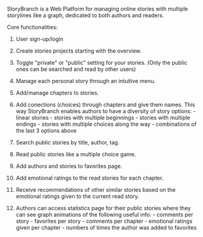 StoryBranch is a Web Platform for managing online stories with multiple storylines like a graph, dedicated to both authors and readers.

Core functionalities:
1. User sign-up/login
2. Create stories projects starting with the overview.
3. Toggle "private" or "public" setting for your stories. (Only the public ones can be searched and read by other users)
4. Manage each personal story through an intuitive menu.
5. Add/manage chapters to stories.
6. Add conections (choices) through chapters and give them names. This way StoryBranch enables authors to have a diversity of story options:
        - linear stories
        - stories with multiple beginnings
        - stories with multiple endings
        - stories with multiple choices along the way
        - combinations of the last 3 options above
        
7. Search public stories by title, author, tag.
8. Read public stories like a multiple choice game.
9. Add authors and stories to favorites page.
10. Add emotional ratings to the read stories for each chapter.
11. Receive recommendations of other similar stories based on the emotional ratings given to the current read story.
12. Authors can access statistics page for their public stories where they can see graph animations of the following useful info:
        - comments per story
        - favorites per story
        - comments per chapter
        - emotional ratings given per chapter
        - numbers of times the author was added to favorites
        
